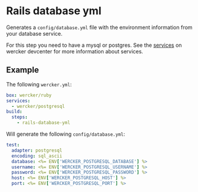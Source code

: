 # Rails database yml

Generates a `config/database.yml` file with the environment information from your database service.

For this step you need to have a mysql or postgres. See the [services](http://devcenter.wercker.com/articles/services/) on wercker devcenter for more information about services.

## Example

The following `wercker.yml`:

``` yaml
box: wercker/ruby
services:
  - wercker/postgresql
build:
  steps:
    - rails-database-yml
```

Will generate the following `config/database.yml`:

``` yaml
test:
  adapter: postgresql
  encoding: sql_ascii
  database: <%= ENV['WERCKER_POSTGRESQL_DATABASE'] %>
  username: <%= ENV['WERCKER_POSTGRESQL_USERNAME'] %>
  password: <%= ENV['WERCKER_POSTGRESQL_PASSWORD'] %>
  host: <%= ENV['WERCKER_POSTGRESQL_HOST'] %>
  port: <%= ENV['WERCKER_POSTGRESQL_PORT'] %>
```
